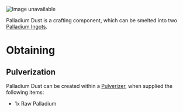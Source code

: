 ![Image unavailable](https://i.imgur.com/jNIHUiL.png)

Palladium Dust is a crafting component, which can be smelted into two [Palladium Ingots](Palladium-Ingot).

# Obtaining

## Pulverization 

Palladium Dust can be created within a [Pulverizer](Pulverizer), when supplied the following items:

* 1x Raw Palladium